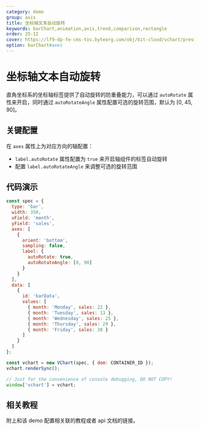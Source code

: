 ```yaml
---
category: demo
group: axis
title: 坐标轴文本自动旋转
keywords: barChart,animation,axis,trend,comparison,rectangle
order: 25-12
cover: https://lf9-dp-fe-cms-tos.byteorg.com/obj/bit-cloud/vchart/preview/axis/axis-label-autoRotate.png
option: barChart#axes
---
```


# 坐标轴文本自动旋转

直角坐标系的坐标轴标签提供了自动旋转的防重叠能力，可以通过 `autoRotate` 属性来开启，同时通过 `autoRotateAngle` 属性配置可选的旋转范围，默认为 [0, 45, 90]。

## 关键配置

在 `axes` 属性上为对应方向的轴配置：

- `label.autoRotate` 属性配置为 `true` 来开启轴组件的标签自动旋转
- 配置 `label.autoRotateAngle` 来调整可选的旋转范围

## 代码演示

```javascript livedemo
const spec = {
  type: 'bar',
  width: 350,
  xField: 'month',
  yField: 'sales',
  axes: [
    {
      orient: 'bottom',
      sampling: false,
      label: {
        autoRotate: true,
        autoRotateAngle: [0, 90]
      }
    }
  ],
  data: [
    {
      id: 'barData',
      values: [
        { month: 'Monday', sales: 22 },
        { month: 'Tuesday', sales: 13 },
        { month: 'Wednesday', sales: 25 },
        { month: 'Thursday', sales: 29 },
        { month: 'Friday', sales: 38 }
      ]
    }
  ]
};

const vchart = new VChart(spec, { dom: CONTAINER_ID });
vchart.renderSync();

// Just for the convenience of console debugging, DO NOT COPY!
window['vchart'] = vchart;
```

## 相关教程

附上和该 demo 配置相关联的教程或者 api 文档的链接。

